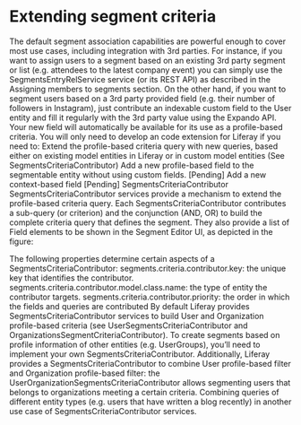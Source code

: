 # Extending segment criteria

The default segment association capabilities are powerful enough to cover most use cases, including integration with 3rd parties.
For instance, if you want to assign users to a segment based on an existing 3rd party segment or list (e.g. attendees to the latest company event) you can simply use the SegmentsEntryRelService service (or its REST API) as described in the Assigning members to segments section.
On the other hand, if you want to segment users based on a 3rd party provided field (e.g. their number of followers in Instagram), just contribute an indexable custom field to the User entity and fill it regularly with the 3rd party value using the Expando API. Your new field will automatically be available for its use as a profile-based criteria.
You will only need to develop an code extension for Liferay if you need to: 
Extend the profile-based criteria query with new queries, based either on existing model entities in Liferay or in custom model entities (See SegmentsCriteriaContributor)
Add a new profile-based field to the segmentable entity without using custom fields. [Pending]
Add a new context-based field [Pending]
SegmentsCriteriaContributor
SegmentsCriteriaContributor services provide a mechanism to extend the profile-based criteria query. Each SegmentsCriteriaContributor contributes a sub-query (or criterion) and the conjunction (AND, OR) to build the complete criteria query that defines the segment. They also provide a list of Field elements to be shown in the Segment Editor UI, as depicted in the figure:


The following properties determine certain aspects of a SegmentsCriteriaContributor:
segments.criteria.contributor.key: the unique key that identifies the contributor.  
segments.criteria.contributor.model.class.name: the type of entity the contributor targets.
segments.criteria.contributor.priority: the order in which the fields and queries are contributed
By default Liferay provides SegmentsCriteriaContributor services to build User and Organization profile-based criteria (see UserSegmentsCriteriaContributor and OrganizationsSegmentCriteriaContributor). To create segments based on profile information of other entities (e.g. UserGroups), you’ll need to implement your own SegmentsCriteriaContributor.
Additionally, Liferay provides a SegmentsCriteriaContributor to combine User profile-based filter and Organization profile-based filter: the UserOrganizationSegmentsCriteriaContributor allows segmenting users that belongs to organizations meeting a certain criteria. Combining queries of different entity types (e.g. users that have written a blog recently) in another use case of SegmentsCriteriaContributor services.
